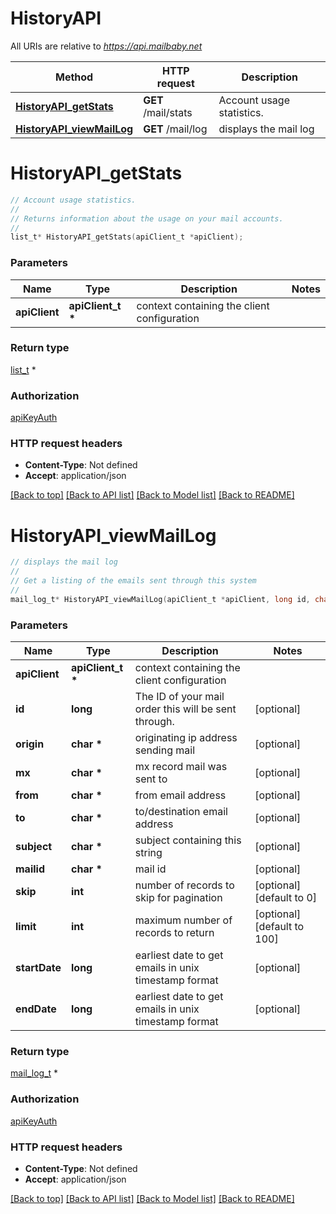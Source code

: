 # HistoryAPI

All URIs are relative to *https://api.mailbaby.net*

Method | HTTP request | Description
------------- | ------------- | -------------
[**HistoryAPI_getStats**](HistoryAPI.md#HistoryAPI_getStats) | **GET** /mail/stats | Account usage statistics.
[**HistoryAPI_viewMailLog**](HistoryAPI.md#HistoryAPI_viewMailLog) | **GET** /mail/log | displays the mail log


# **HistoryAPI_getStats**
```c
// Account usage statistics.
//
// Returns information about the usage on your mail accounts.
//
list_t* HistoryAPI_getStats(apiClient_t *apiClient);
```

### Parameters
Name | Type | Description  | Notes
------------- | ------------- | ------------- | -------------
**apiClient** | **apiClient_t \*** | context containing the client configuration |

### Return type

[list_t](get_stats_200_response_inner.md) *


### Authorization

[apiKeyAuth](../README.md#apiKeyAuth)

### HTTP request headers

 - **Content-Type**: Not defined
 - **Accept**: application/json

[[Back to top]](#) [[Back to API list]](../README.md#documentation-for-api-endpoints) [[Back to Model list]](../README.md#documentation-for-models) [[Back to README]](../README.md)

# **HistoryAPI_viewMailLog**
```c
// displays the mail log
//
// Get a listing of the emails sent through this system 
//
mail_log_t* HistoryAPI_viewMailLog(apiClient_t *apiClient, long id, char * origin, char * mx, char * from, char * to, char * subject, char * mailid, int skip, int limit, long startDate, long endDate);
```

### Parameters
Name | Type | Description  | Notes
------------- | ------------- | ------------- | -------------
**apiClient** | **apiClient_t \*** | context containing the client configuration |
**id** | **long** | The ID of your mail order this will be sent through. | [optional] 
**origin** | **char \*** | originating ip address sending mail | [optional] 
**mx** | **char \*** | mx record mail was sent to | [optional] 
**from** | **char \*** | from email address | [optional] 
**to** | **char \*** | to/destination email address | [optional] 
**subject** | **char \*** | subject containing this string | [optional] 
**mailid** | **char \*** | mail id | [optional] 
**skip** | **int** | number of records to skip for pagination | [optional] [default to 0]
**limit** | **int** | maximum number of records to return | [optional] [default to 100]
**startDate** | **long** | earliest date to get emails in unix timestamp format | [optional] 
**endDate** | **long** | earliest date to get emails in unix timestamp format | [optional] 

### Return type

[mail_log_t](mail_log.md) *


### Authorization

[apiKeyAuth](../README.md#apiKeyAuth)

### HTTP request headers

 - **Content-Type**: Not defined
 - **Accept**: application/json

[[Back to top]](#) [[Back to API list]](../README.md#documentation-for-api-endpoints) [[Back to Model list]](../README.md#documentation-for-models) [[Back to README]](../README.md)

